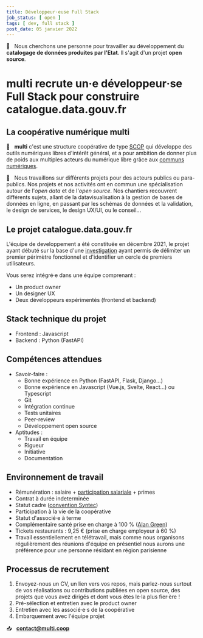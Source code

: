 ```yaml
---
title: Développeur·euse Full Stack
job_status: [ open ]
tags: [ dev, full stack ]
post_date: 05 janvier 2022
---
```


🚧 &nbsp; Nous cherchons une personne pour travailler au développement du **catalogage de données produites par l'Etat**. Il s'agit d'un projet **open source**.

# multi recrute un‧e développeur‧se Full Stack pour construire catalogue.data.gouv.fr

## La coopérative numérique multi 

🚀 &nbsp; **multi** c'est une structure coopérative de type [SCOP](https://www.les-scop.coop/foire-aux-questions) qui développe des outils numériques libres d'intérêt général, et a pour ambition de donner plus de poids aux multiples acteurs du numérique libre grâce aux [communs numériques](https://labo.societenumerique.gouv.fr/2019/10/16/les-communs-numeriques-un-modele-innovant-de-developpement-des-ressources-numeriques/). 

📖 &nbsp; Nous travaillons sur différents projets pour des acteurs publics ou para-publics. Nos projets et nos activités ont en commun une spécialisation autour de l'*open data* et de l'*open source*. Nos chantiers recouvrent différents sujets, allant de la datavisualisation à la gestion de bases de données en ligne, en passant par les schémas de données et la validation, le design de services, le design UX/UI, ou le conseil...

## Le projet catalogue.data.gouv.fr

L'équipe de developpement a été constituée en décembre 2021, le projet ayant débuté sur la base d'une [investigation](https://jailbreak.gitlab.io/investigation-catalogue/synthese.html) ayant permis de délimiter un premier  périmètre fonctionnel et d'identifier un cercle de premiers utilisateurs. 

Vous serez intégré·e dans une équipe comprenant : 
- Un product owner
- Un designer UX
- Deux développeurs expérimentés (frontend et backend)

## Stack technique du projet

- Frontend : Javascript
- Backend : Python (FastAPI) 

## Compétences attendues

- Savoir-faire : 
    - Bonne expérience en Python (FastAPI, Flask, Django...)
    - Bonne expérience en Javascript (Vue.js, Svelte, React...) ou Typescript
    - Git
    - Intégration continue
    - Tests unitaires
    - Peer-review
    - Développement open source
- Aptitudes : 
    - Travail en équipe 
    - Rigueur 
    - Initiative
    - Documentation

## Environnement de travail

- Rémunération : salaire + [participation salariale](https://www.service-public.fr/particuliers/vosdroits/F2141) + primes
- Contrat à durée indeterminée
- Statut cadre ([convention Syntec](https://www.syntec.fr/convention-collective/))
- Participation à la vie de la coopérative
- Statut d'associé‧e à terme
- Complémentaire santé prise en charge à 100 % ([Alan Green](https://alan.com/garanties-et-remboursements-sante))
- Tickets restaurants : 9,25 € (prise en charge employeur à 60 %)
- Travail essentiellement en télétravail, mais comme nous organisons régulièrement des réunions d'équipe en présentiel nous aurons une préférence pour une personne résidant en région parisienne

## Processus de recrutement

1. Envoyez-nous un CV, un lien vers vos repos, mais parlez-nous surtout de vos réalisations ou contributions publiées en open source, des projets que vous avez dirigés et dont vous êtes le·la plus fier·ère !
2. Pré-sélection et entretien avec le product owner 
3. Entretien avec les associé·e·s de la coopérative
4. Embarquement avec l'équipe projet

📥 &nbsp; [**contact@multi.coop**](mailto:contact@multi.coop)
